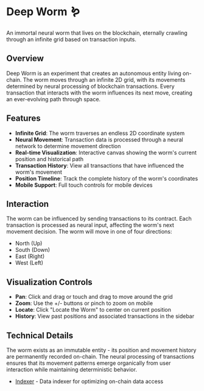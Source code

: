 # Deep Worm 🪱

An immortal neural worm that lives on the blockchain, eternally crawling through an infinite grid based on transaction inputs.

## Overview

Deep Worm is an experiment that creates an autonomous entity living on-chain. The worm moves through an infinite 2D grid, with its movements determined by neural processing of blockchain transactions. Every transaction that interacts with the worm influences its next move, creating an ever-evolving path through space.


## Features

- **Infinite Grid**: The worm traverses an endless 2D coordinate system
- **Neural Movement**: Transaction data is processed through a neural network to determine movement direction
- **Real-time Visualization**: Interactive canvas showing the worm's current position and historical path
- **Transaction History**: View all transactions that have influenced the worm's movement
- **Position Timeline**: Track the complete history of the worm's coordinates
- **Mobile Support**: Full touch controls for mobile devices

## Interaction

The worm can be influenced by sending transactions to its contract. Each transaction is processed as neural input, affecting the worm's next movement decision. The worm will move in one of four directions:

- North (Up)
- South (Down)  
- East (Right)
- West (Left)

## Visualization Controls

- **Pan**: Click and drag or touch and drag to move around the grid
- **Zoom**: Use the +/- buttons or pinch to zoom on mobile
- **Locate**: Click "Locate the Worm" to center on current position
- **History**: View past positions and associated transactions in the sidebar

## Technical Details

The worm exists as an immutable entity - its position and movement history are permanently recorded on-chain. The neural processing of transactions ensures that its movement patterns emerge organically from user interaction while maintaining deterministic behavior.

- [Indexer](https://github.com/deep-worm/indexer) - Data indexer for optimizing on-chain data access
